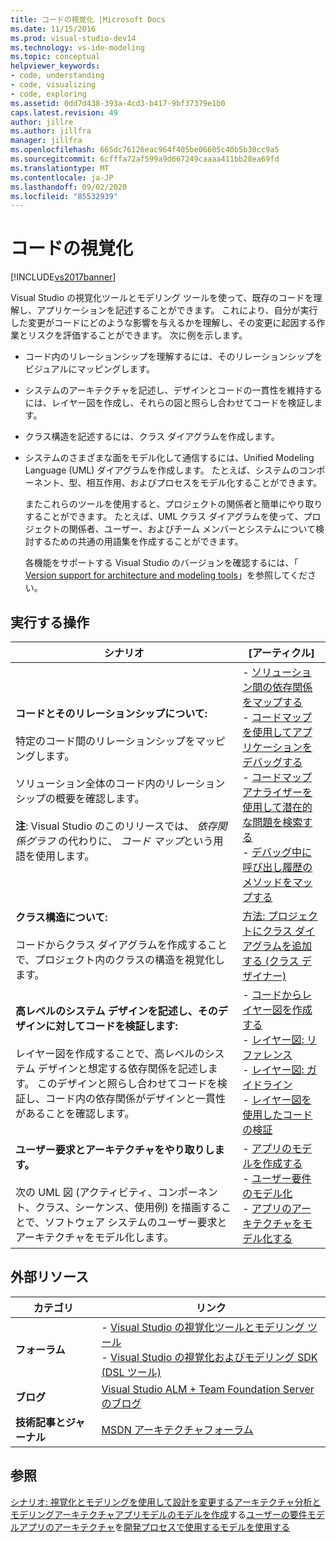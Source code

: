 ```yaml
---
title: コードの視覚化 |Microsoft Docs
ms.date: 11/15/2016
ms.prod: visual-studio-dev14
ms.technology: vs-ide-modeling
ms.topic: conceptual
helpviewer_keywords:
- code, understanding
- code, visualizing
- code, exploring
ms.assetid: 0dd7d438-393a-4cd3-b417-9bf37379e1b0
caps.latest.revision: 49
author: jillre
ms.author: jillfra
manager: jillfra
ms.openlocfilehash: 665dc76126eac964f405be06605c40b5b30cc9a5
ms.sourcegitcommit: 6cfffa72af599a9d667249caaaa411bb28ea69fd
ms.translationtype: MT
ms.contentlocale: ja-JP
ms.lasthandoff: 09/02/2020
ms.locfileid: "85532939"
---
```

# <a name="visualize-code"></a>コードの視覚化
[!INCLUDE[vs2017banner](../includes/vs2017banner.md)]

Visual Studio の視覚化ツールとモデリング ツールを使って、既存のコードを理解し、アプリケーションを記述することができます。 これにより、自分が実行した変更がコードにどのような影響を与えるかを理解し、その変更に起因する作業とリスクを評価することができます。 次に例を示します。

- コード内のリレーションシップを理解するには、そのリレーションシップをビジュアルにマッピングします。

- システムのアーキテクチャを記述し、デザインとコードの一貫性を維持するには、レイヤー図を作成し、それらの図と照らし合わせてコードを検証します。

- クラス構造を記述するには、クラス ダイアグラムを作成します。

- システムのさまざまな面をモデル化して通信するには、Unified Modeling Language (UML) ダイアグラムを作成します。 たとえば、システムのコンポーネント、型、相互作用、およびプロセスをモデル化することができます。

  またこれらのツールを使用すると、プロジェクトの関係者と簡単にやり取りすることができます。 たとえば、UML クラス ダイアグラムを使って、プロジェクトの関係者、ユーザー、およびチーム メンバーとシステムについて検討するための共通の用語集を作成することができます。

  各機能をサポートする Visual Studio のバージョンを確認するには、「 [Version support for architecture and modeling tools](../modeling/what-s-new-for-design-in-visual-studio.md#VersionSupport)」を参照してください。

## <a name="what-do-you-want-to-do"></a>実行する操作

|シナリオ|[アーティクル]|
|-|-|
|**コードとそのリレーションシップについて:**<br /><br /> 特定のコード間のリレーションシップをマッピングします。<br /><br /> ソリューション全体のコード内のリレーションシップの概要を確認します。<br /><br /> **注**: Visual Studio のこのリリースでは、 *依存関係グラフ* の代わりに、 *コード マップ*という用語を使用します。|-   [ソリューション間の依存関係をマップする](../modeling/map-dependencies-across-your-solutions.md)<br />-   [コードマップを使用してアプリケーションをデバッグする](../modeling/use-code-maps-to-debug-your-applications.md)<br />-   [コードマップアナライザーを使用して潜在的な問題を検索する](../modeling/find-potential-problems-using-code-map-analyzers.md)<br />-   [デバッグ中に呼び出し履歴のメソッドをマップする](../debugger/map-methods-on-the-call-stack-while-debugging-in-visual-studio.md)|
|**クラス構造について:**<br /><br /> コードからクラス ダイアグラムを作成することで、プロジェクト内のクラスの構造を視覚化します。|[方法: プロジェクトにクラス ダイアグラムを追加する (クラス デザイナー)](../ide/how-to-add-class-diagrams-to-projects-class-designer.md)|
|**高レベルのシステム デザインを記述し、そのデザインに対してコードを検証します:**<br /><br /> レイヤー図を作成することで、高レベルのシステム デザインと想定する依存関係を記述します。 このデザインと照らし合わせてコードを検証し、コード内の依存関係がデザインと一貫性があることを確認します。|-   [コードからレイヤー図を作成する](../modeling/create-layer-diagrams-from-your-code.md)<br />-   [レイヤー図: リファレンス](../modeling/layer-diagrams-reference.md)<br />-   [レイヤー図: ガイドライン](../modeling/layer-diagrams-guidelines.md)<br />-   [レイヤー図を使用したコードの検証](../modeling/validate-code-with-layer-diagrams.md)|
|**ユーザー要求とアーキテクチャをやり取りします。**<br /><br /> 次の UML 図 (アクティビティ、コンポーネント、クラス、シーケンス、使用例) を描画することで、ソフトウェア システムのユーザー要求とアーキテクチャをモデル化します。|-   [アプリのモデルを作成する](../modeling/create-models-for-your-app.md)<br />-   [ユーザー要件のモデル化](../modeling/model-user-requirements.md)<br />-   [アプリのアーキテクチャをモデル化する](../modeling/model-your-app-s-architecture.md)|

## <a name="external-resources"></a>外部リソース

|**カテゴリ**|**リンク**|
|------------------|---------------|
|**フォーラム**|-   [Visual Studio の視覚化ツールとモデリング ツール](https://social.msdn.microsoft.com/Forums/en-US/home?forum=vsarch)<br />-   [Visual Studio の視覚化およびモデリング SDK (DSL ツール)](https://social.msdn.microsoft.com/Forums/home?forum=dslvsarchx)|
|**ブログ**|[Visual Studio ALM + Team Foundation Server のブログ](https://devblogs.microsoft.com/devops/welcome-to-the-visual-studio-alm-team-foundation-server-blog/)|
|**技術記事とジャーナル**|[MSDN アーキテクチャフォーラム](https://msdn.microsoft.com/architecture/default.aspx)|

## <a name="see-also"></a>参照
 [シナリオ: 視覚化とモデリングを使用して設計を変更する](../modeling/scenario-change-your-design-using-visualization-and-modeling.md)[アーキテクチャ分析とモデリングアーキテクチャ](../modeling/analyze-and-model-your-architecture.md)[アプリモデルのモデルを作成](../modeling/create-models-for-your-app.md)する[ユーザーの要件](../modeling/model-user-requirements.md)[モデルアプリのアーキテクチャ](../modeling/model-your-app-s-architecture.md)を[開発プロセスで使用するモデルを使用する](../modeling/use-models-in-your-development-process.md)

